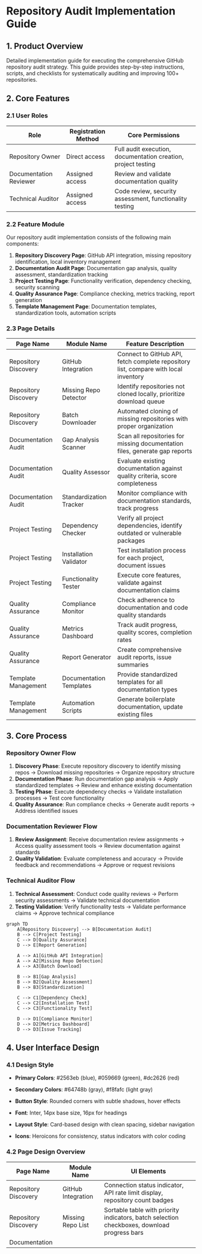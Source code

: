 # Repository Audit Implementation Guide

## 1. Product Overview

Detailed implementation guide for executing the comprehensive GitHub repository audit strategy. This guide provides step-by-step instructions, scripts, and checklists for systematically auditing and improving 100+ repositories.

## 2. Core Features

### 2.1 User Roles

| Role                   | Registration Method | Core Permissions                                              |
| ---------------------- | ------------------- | ------------------------------------------------------------- |
| Repository Owner       | Direct access       | Full audit execution, documentation creation, project testing |
| Documentation Reviewer | Assigned access     | Review and validate documentation quality                     |
| Technical Auditor      | Assigned access     | Code review, security assessment, functionality testing       |

### 2.2 Feature Module

Our repository audit implementation consists of the following main components:

1. **Repository Discovery Page**: GitHub API integration, missing repository identification, local inventory management
2. **Documentation Audit Page**: Documentation gap analysis, quality assessment, standardization tracking
3. **Project Testing Page**: Functionality verification, dependency checking, security scanning
4. **Quality Assurance Page**: Compliance checking, metrics tracking, report generation
5. **Template Management Page**: Documentation templates, standardization tools, automation scripts

### 2.3 Page Details

| Page Name            | Module Name             | Feature Description                                                                 |
| -------------------- | ----------------------- | ----------------------------------------------------------------------------------- |
| Repository Discovery | GitHub Integration      | Connect to GitHub API, fetch complete repository list, compare with local inventory |
| Repository Discovery | Missing Repo Detector   | Identify repositories not cloned locally, prioritize download queue                 |
| Repository Discovery | Batch Downloader        | Automated cloning of missing repositories with proper organization                  |
| Documentation Audit  | Gap Analysis Scanner    | Scan all repositories for missing documentation files, generate gap reports         |
| Documentation Audit  | Quality Assessor        | Evaluate existing documentation against quality criteria, score completeness        |
| Documentation Audit  | Standardization Tracker | Monitor compliance with documentation standards, track progress                     |
| Project Testing      | Dependency Checker      | Verify all project dependencies, identify outdated or vulnerable packages           |
| Project Testing      | Installation Validator  | Test installation process for each project, document issues                         |
| Project Testing      | Functionality Tester    | Execute core features, validate against documentation claims                        |
| Quality Assurance    | Compliance Monitor      | Check adherence to documentation and code quality standards                         |
| Quality Assurance    | Metrics Dashboard       | Track audit progress, quality scores, completion rates                              |
| Quality Assurance    | Report Generator        | Create comprehensive audit reports, issue summaries                                 |
| Template Management  | Documentation Templates | Provide standardized templates for all documentation types                          |
| Template Management  | Automation Scripts      | Generate boilerplate documentation, update existing files                           |

## 3. Core Process

### Repository Owner Flow

1. **Discovery Phase**: Execute repository discovery to identify missing repos → Download missing repositories → Organize repository structure
2. **Documentation Phase**: Run documentation gap analysis → Apply standardized templates → Review and enhance existing documentation
3. **Testing Phase**: Execute dependency checks → Validate installation processes → Test core functionality
4. **Quality Assurance**: Run compliance checks → Generate audit reports → Address identified issues

### Documentation Reviewer Flow

1. **Review Assignment**: Receive documentation review assignments → Access quality assessment tools → Review documentation against standards
2. **Quality Validation**: Evaluate completeness and accuracy → Provide feedback and recommendations → Approve or request revisions

### Technical Auditor Flow

1. **Technical Assessment**: Conduct code quality reviews → Perform security assessments → Validate technical documentation
2. **Testing Validation**: Verify functionality tests → Validate performance claims → Approve technical compliance

```mermaid
graph TD
    A[Repository Discovery] --> B[Documentation Audit]
    B --> C[Project Testing]
    C --> D[Quality Assurance]
    D --> E[Report Generation]
    
    A --> A1[GitHub API Integration]
    A --> A2[Missing Repo Detection]
    A --> A3[Batch Download]
    
    B --> B1[Gap Analysis]
    B --> B2[Quality Assessment]
    B --> B3[Standardization]
    
    C --> C1[Dependency Check]
    C --> C2[Installation Test]
    C --> C3[Functionality Test]
    
    D --> D1[Compliance Monitor]
    D --> D2[Metrics Dashboard]
    D --> D3[Issue Tracking]
```

## 4. User Interface Design

### 4.1 Design Style

* **Primary Colors**: #2563eb (blue), #059669 (green), #dc2626 (red)

* **Secondary Colors**: #64748b (gray), #f8fafc (light gray)

* **Button Style**: Rounded corners with subtle shadows, hover effects

* **Font**: Inter, 14px base size, 16px for headings

* **Layout Style**: Card-based design with clean spacing, sidebar navigation

* **Icons**: Heroicons for consistency, status indicators with color coding

### 4.2 Page Design Overview

| Page Name            | Module Name        | UI Elements                                                                                 |
| -------------------- | ------------------ | ------------------------------------------------------------------------------------------- |
| Repository Discovery | GitHub Integration | Connection status indicator, API rate limit display, repository count badges                |
| Repository Discovery | Missing Repo List  | Sortable table with priority indicators, batch selection checkboxes, download progress bars |
| Documentation        |                    |                                                                                             |


